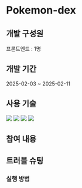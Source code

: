 # Pokemon-dex

## 개발 구성원
프론트엔드 : 1명

## 개발 기간
2025-02-03 ~ 2025-02-11

## 사용 기술
<img src="https://img.shields.io/badge/html5-E34F26?style=flat-square&logo=html5&logoColor=white"> <img src="https://img.shields.io/badge/css-1572B6?style=flat-square&logo=css3&logoColor=white"> <img src="https://img.shields.io/badge/javascript-F7DF1E?style=flat-square&logo=javascript&logoColor=black">
<img src="https://img.shields.io/badge/React-61DAFB?style=flat-square&logo=React&logoColor=black"/>

## 참여 내용

## 트러블 슈팅

### 실행 방법
